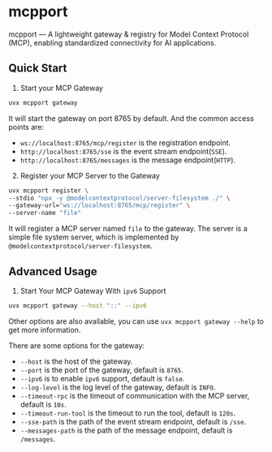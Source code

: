 # mcpport

mcpport — A lightweight gateway &amp; registry for Model Context Protocol (MCP), enabling standardized connectivity for AI applications.

## Quick Start

1. Start your MCP Gateway

```bash
uvx mcpport gateway
```

It will start the gateway on port 8765 by default. And the common access points are:

- `ws://localhost:8765/mcp/register` is the registration endpoint.
- `http://localhost:8765/sse` is the event stream endpoint(`SSE`).
- `http://localhost:8765/messages` is the message endpoint(`HTTP`).

2. Register your MCP Server to the Gateway

```bash
uvx mcpport register \
--stdio "npx -y @modelcontextprotocol/server-filesystem ./" \
--gateway-url="ws://localhost:8765/mcp/register" \
--server-name "file"
```

It will register a MCP server named `file` to the gateway. The server is a simple file system server, which is implemented by `@modelcontextprotocol/server-filesystem`.


## Advanced Usage

1. Start Your MCP Gateway With `ipv6` Support

```bash
uvx mcpport gateway --host "::" --ipv6
```

Other options are also available, you can use `uvx mcpport gateway --help` to get more information.

There are some options for the gateway:

- `--host` is the host of the gateway.
- `--port` is the port of the gateway, default is `8765`.
- `--ipv6` is to enable `ipv6` support, default is `false`.
- `--log-level` is the log level of the gateway, default is `INFO`.
- `--timeout-rpc` is the timeout of communication with the MCP server, default is `10s`.
- `--timeout-run-tool` is the timeout to run the tool, default is `120s`.
- `--sse-path` is the path of the event stream endpoint, default is `/sse`.
- `--messages-path` is the path of the message endpoint, default is `/messages`.
